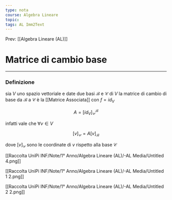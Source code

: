 ```yaml
---
type: nota
course: Algebra Lineare
topic: 
tags: AL Imm2Text  
---
```


Prev: [[Algebra Lineare (AL)]]

# Matrice di cambio base
---

### Definizione

sia $V$ uno spazio vettoriale e date due basi  $\mathcal{B}$ e $\mathcal{C}$ di $V$ la matrice di cambio di base da $\mathcal{B}$ a $\mathcal{C}$ è la [[Matrice Associata]] con $f =id_V$



$$
A=[id_V]^\mathcal{B}_\mathcal{C}
$$

infatti vale che $\forall v\in V$

$$
[v]_\mathcal{C} = A[v]_\mathcal{B}
$$

dove $[v]_\mathcal{C}$ sono le coordinate di $v$ rispetto alla base $\mathcal{C}$

[[Raccolta UniPi INF/Note/1° Anno/Algebra Lineare (AL)/-AL Media/Untitled 4.png]]

[[Raccolta UniPi INF/Note/1° Anno/Algebra Lineare (AL)/-AL Media/Untitled 1 2.png]]

[[Raccolta UniPi INF/Note/1° Anno/Algebra Lineare (AL)/-AL Media/Untitled 2 2.png]]